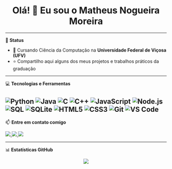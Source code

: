 <h1 align="center">Olá! 👋 Eu sou o Matheus Nogueira Moreira</h1>
<p align="center">
</p>

---

🚀 **Status**

- 🐛 Cursando Ciência da Computação na **Universidade Federal de Viçosa (UFV)**
- ⭐ Compartilho aqui alguns dos meus projetos e trabalhos práticos da graduação

---

💻 **Tecnologias e Ferramentas**

![Python](https://img.shields.io/badge/-Python-333333?style=flat&logo=python)
![Java](https://img.shields.io/badge/-Java-333333?style=flat&logo=java)
![C](https://img.shields.io/badge/-C-333333?style=flat&logo=c)
![C++](https://img.shields.io/badge/-C++-333333?style=flat&logo=c%2B%2B)
![JavaScript](https://img.shields.io/badge/-JavaScript-333333?style=flat&logo=javascript)
![Node.js](https://img.shields.io/badge/-Node.js-333333?style=flat&logo=node.js)
![SQL](https://img.shields.io/badge/-SQL-333333?style=flat&logo=postgresql)
![SQLite](https://img.shields.io/badge/-SQLite-333333?style=flat&logo=sqlite)
![HTML5](https://img.shields.io/badge/-HTML5-333333?style=flat&logo=html5)
![CSS3](https://img.shields.io/badge/-CSS3-333333?style=flat&logo=css3)
![Git](https://img.shields.io/badge/-Git-333333?style=flat&logo=git)
![VS Code](https://img.shields.io/badge/-VS%20Code-333333?style=flat&logo=visual-studio-code)
---

📫 **Entre em contato comigo**

<p align="left">
  <a href="https://www.linkedin.com/in/matheus-nogueira-moreira-740924268/" target="_blank">
    <img src="https://img.shields.io/badge/-LinkedIn-blue?style=for-the-badge&logo=linkedin&logoColor=white">
  </a>
  <a href="https://www.instagram.com/matheus.nog26" target="_blank">
    <img src="https://img.shields.io/badge/-Instagram-E4405F?style=for-the-badge&logo=instagram&logoColor=white">
  </a>
  <a href="https://www.facebook.com/profile.php?id=100011471460187" target="_blank">
    <img src="https://img.shields.io/badge/-Facebook-1877F2?style=for-the-badge&logo=facebook&logoColor=white">
  </a>
</p>

---

📊 **Estatísticas GitHub**

<p align="center">
  <img src="https://github-readme-stats-sigma-five.vercel.app/api/top-langs/?username=matheusnogueira26&layout=compact&theme=radical&hide_border=true&langs_count=8&hide=html,css" />

</p>
